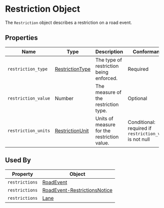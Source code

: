 # Restriction Object
The `Restriction` object describes a restriction on a road event.

## Properties
Name | Type | Description | Conformance | Notes
--- | --- | --- | --- | ---
`restriction_type` | [RestrictionType](/spec-content/enumerated-types/RestrictionType.md) | The type of restriction being enforced. | Required |
`restriction_value` | Number | The measure of the restriction type. | Optional |
`restriction_units` | [RestrictionUnit](/spec-content/enumerated-types/RestrictionUnit.md) | Units of measure for the restriction value. | Conditional: required if `restriction_value` is not null |

## Used By
Property | Object
--- | ---
`restrictions` | [RoadEvent](/spec-content/objects/RoadEvent.md)
`restrictions` | [RoadEvent-RestrictionsNotice](/spec-content/objects/RoadEvent-RestrictionsNotice.md)
`restrictions` | [Lane](/spec-content/objects/Lane.md)
